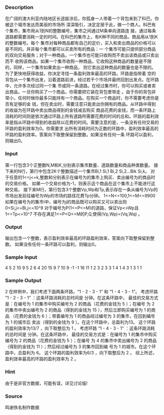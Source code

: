 
### Description
在广阔的澳大利亚内陆地区长途跋涉后，你孤身一人带着一个背包来到了科巴。你被这个城市发达而美丽的市场所
深深吸引，决定定居于此，做一个商人。科巴有个集市，集市用从1到N的整数编号，集市之间通过M条单向道路连
接，通过每条道路都需要消耗一定的时间。在科巴的集市上，有K种不同的商品，商品用从1到K的整数编号。每个
集市对每种商品都有自己的定价，买入和卖出商品的价格可以是不同的。并非每个集市都可以买卖所有的商品：一
个集市可能只提供部分商品的双向交易服务；对于一种商品，一个集市也可能只收购而不卖出该商品或只卖出而不
收购该商品。如果一个集市收购一种商品，它收购这种商品的数量是不限的，同样，一个集市如果卖出一种商品，
则它卖出这种商品的数量也是不限的。为了更快地获得收益，你决定寻找一条盈利效率最高的环路。环路是指带着
空的背包从一个集市出发，沿着道路前进，经过若干个市场并最终回到出发点。在环路中，允许多次经过同一个集
市或同一条道路。在经过集市时，你可以购买或者卖出商品，一旦你购买了一个商品，你需要把它装在背包里带走
。由于你的背包非常小，任何时候你最多只能持有一个商品。在购买一个商品时，你不需要考虑你是否有足够的金
钱，但在卖出时，需要注意只能卖出你拥有的商品。从环路中得到的收益为在环路中卖出商品得到的金钱减去购买
商品花费的金钱，而一条环路上消耗的时间则是依次通过环路上所有道路所需要花费的时间的总和。环路的盈利效
率是指从环路中得到的收益除以花费的时间。需要注意的是，一条没有任何交易的环路的盈利效率为0。你需要求
出所有消耗时间为正数的环路中，盈利效率最高的环路的盈利效率。答案向下取整保留到整数。如果没有任何一条
环路可以盈利，则输出0。





### Input
第一行包含3个正整数N,M和K,分别表示集市数量、道路数量和商品种类数量。
接下来的N行，第行中包含2K个整数描述一个集市Bi,1 Si,1 Bi,2 Si,2...Bik Si,k。
对于任意的1<=j<=k,整数和分别表示在编号为的集市上购买、卖出编号为的商品时的交易价格。
如果一个交易价格为-1，则表示这个商品在这个集市上不能进行这种交易。
接下来M行，第行包含3个整数Vp,Wp和Tp,表示存在一条从编号为Vp的市场出发前往编号为Wp的市场的路径花费Tp分钟。
1<=N<=100,1<=M<=9900
如果在编号为的集市i中，编号为j的商品既可以购买又可以卖出则0<Si,j<=Bi,j<=10^9
对于编号为P(1<=P<=M)的道路，保证Vp<>Wp且1<=Tp<=10^7
不存在满足1<=P<Q<=M的P,Q,使得(Vp,Wp)=(Vq,Wq) 。

### Output

输出包含一个整数，表示盈利效率最高的环路盈利效率，答案向下取整保留到整数。
如果没有任何一条环路可以盈利，则输出0。


### Sample Input
4 5 2
10 9 5 2
6 4 20 15
9 7 10 9
-1 -1 16 11
1 2 3
2 3 3
1 4 1
4 3 1
3 1 1
### Sample Output
2
在样例中，我们考虑下面两条环路，“1 - 2 - 3 - 1” 和 “1 - 4 - 3 - 1”。
考虑环路 “1 - 2 - 3 - 1” ：这条环路消耗的总时间是 分钟。在这条环路中，
最佳的交易方式是：在编号为 1 的集市中购买编号为 2 的商品（花费的金钱为 5 ）；在编号
为 2 的集市中卖出编号为 2 的商品（得到的金钱为 15 ），然后立即购买编号为 1 的商品
（花费的金钱为 6 ）；带着编号为 1 的商品经过编号为 3 的集市，在回到编号为 1 的城市后
卖出（得到的金钱为 9 ）。在这个环路中，总盈利为13。 这个环路的盈利效率为13/7 ，向下取整后为 1 。
考虑环路 “1 - 4 - 3 - 1” ：这条环路消耗的总时间是 分钟。在这条环路中，
最佳的交易方式是：在编号为 1 的集市中购买编号为 2 的商品（花费的金钱为 5 ）；在编号
为 4 的集市中卖出编号为 2 的商品（得到的金钱为 11 ）；然后经过编号为 3 的集市回到编
号为 1 的城市。在这个环路中，总盈利为 6。 这个环路的盈利效率为6/3 ，向下取整后为 2 。
综上所述，盈利效率最高的环路的盈利效率为 2 。
### Hint
由于是非官方数据，可能有误，详见讨论版!
### Source
鸣谢佚名制作数据